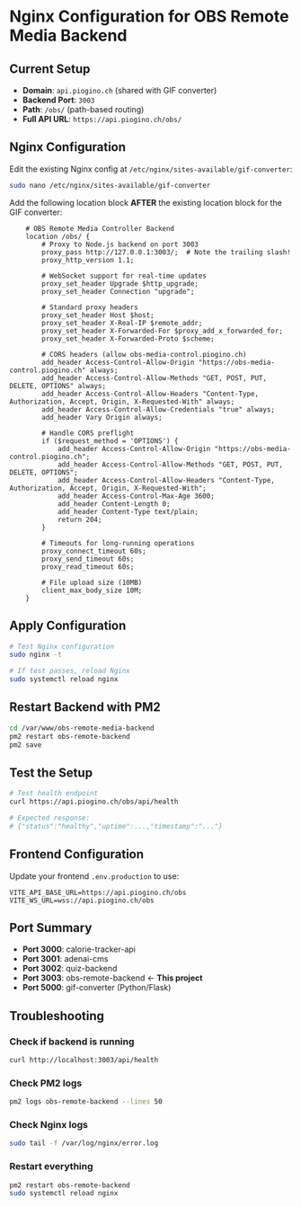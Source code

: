 # Nginx Configuration for OBS Remote Media Backend

## Current Setup

- **Domain**: `api.piogino.ch` (shared with GIF converter)
- **Backend Port**: `3003`
- **Path**: `/obs/` (path-based routing)
- **Full API URL**: `https://api.piogino.ch/obs/`

## Nginx Configuration

Edit the existing Nginx config at `/etc/nginx/sites-available/gif-converter`:

```bash
sudo nano /etc/nginx/sites-available/gif-converter
```

Add the following location block **AFTER** the existing location block for the GIF converter:

```nginx
    # OBS Remote Media Controller Backend
    location /obs/ {
        # Proxy to Node.js backend on port 3003
        proxy_pass http://127.0.0.1:3003/;  # Note the trailing slash!
        proxy_http_version 1.1;
        
        # WebSocket support for real-time updates
        proxy_set_header Upgrade $http_upgrade;
        proxy_set_header Connection "upgrade";
        
        # Standard proxy headers
        proxy_set_header Host $host;
        proxy_set_header X-Real-IP $remote_addr;
        proxy_set_header X-Forwarded-For $proxy_add_x_forwarded_for;
        proxy_set_header X-Forwarded-Proto $scheme;
        
        # CORS headers (allow obs-media-control.piogino.ch)
        add_header Access-Control-Allow-Origin "https://obs-media-control.piogino.ch" always;
        add_header Access-Control-Allow-Methods "GET, POST, PUT, DELETE, OPTIONS" always;
        add_header Access-Control-Allow-Headers "Content-Type, Authorization, Accept, Origin, X-Requested-With" always;
        add_header Access-Control-Allow-Credentials "true" always;
        add_header Vary Origin always;
        
        # Handle CORS preflight
        if ($request_method = 'OPTIONS') {
            add_header Access-Control-Allow-Origin "https://obs-media-control.piogino.ch";
            add_header Access-Control-Allow-Methods "GET, POST, PUT, DELETE, OPTIONS";
            add_header Access-Control-Allow-Headers "Content-Type, Authorization, Accept, Origin, X-Requested-With";
            add_header Access-Control-Max-Age 3600;
            add_header Content-Length 0;
            add_header Content-Type text/plain;
            return 204;
        }
        
        # Timeouts for long-running operations
        proxy_connect_timeout 60s;
        proxy_send_timeout 60s;
        proxy_read_timeout 60s;
        
        # File upload size (10MB)
        client_max_body_size 10M;
    }
```

## Apply Configuration

```bash
# Test Nginx configuration
sudo nginx -t

# If test passes, reload Nginx
sudo systemctl reload nginx
```

## Restart Backend with PM2

```bash
cd /var/www/obs-remote-media-backend
pm2 restart obs-remote-backend
pm2 save
```

## Test the Setup

```bash
# Test health endpoint
curl https://api.piogino.ch/obs/api/health

# Expected response:
# {"status":"healthy","uptime":...,"timestamp":"..."}
```

## Frontend Configuration

Update your frontend `.env.production` to use:

```env
VITE_API_BASE_URL=https://api.piogino.ch/obs
VITE_WS_URL=wss://api.piogino.ch/obs
```

## Port Summary

- **Port 3000**: calorie-tracker-api
- **Port 3001**: adenai-cms
- **Port 3002**: quiz-backend
- **Port 3003**: obs-remote-backend ← **This project**
- **Port 5000**: gif-converter (Python/Flask)

## Troubleshooting

### Check if backend is running
```bash
curl http://localhost:3003/api/health
```

### Check PM2 logs
```bash
pm2 logs obs-remote-backend --lines 50
```

### Check Nginx logs
```bash
sudo tail -f /var/log/nginx/error.log
```

### Restart everything
```bash
pm2 restart obs-remote-backend
sudo systemctl reload nginx
```
